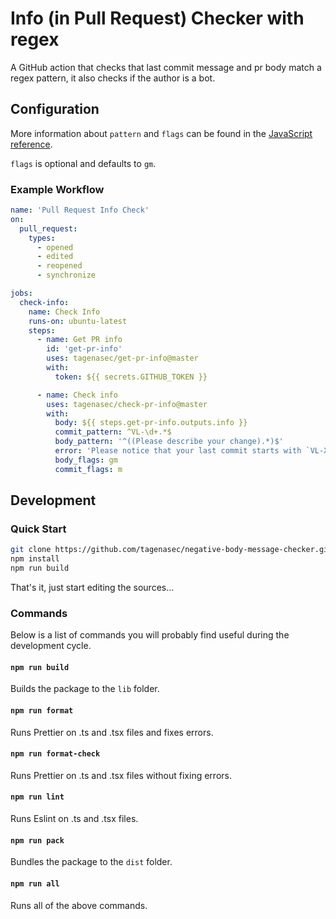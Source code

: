 # Info (in Pull Request) Checker with regex

A GitHub action that checks that last commit message and pr body match a regex pattern, it also checks if the author is a bot.

## Configuration

More information about `pattern` and `flags` can be found in the
[JavaScript reference](https://developer.mozilla.org/en-US/docs/Web/JavaScript/Reference/Global_Objects/RegExp).

`flags` is optional and defaults to `gm`.

### Example Workflow

```yml
name: 'Pull Request Info Check'
on:
  pull_request:
    types:
      - opened
      - edited
      - reopened
      - synchronize

jobs:
  check-info:
    name: Check Info
    runs-on: ubuntu-latest
    steps:
      - name: Get PR info
        id: 'get-pr-info'
        uses: tagenasec/get-pr-info@master
        with:
          token: ${{ secrets.GITHUB_TOKEN }}

      - name: Check info
        uses: tagenasec/check-pr-info@master
        with:
          body: ${{ steps.get-pr-info.outputs.info }}
          commit_pattern: ^VL-\d+.*$
          body_pattern: '^((Please describe your change).*)$'
          error: 'Please notice that your last commit starts with `VL-XXX...`, and describe your change in the PR's body.'
          body_flags: gm
          commit_flags: m

```

## Development

### Quick Start

```sh
git clone https://github.com/tagenasec/negative-body-message-checker.git
npm install
npm run build
```

That's it, just start editing the sources...

### Commands

Below is a list of commands you will probably find useful during the development
cycle.

#### `npm run build`

Builds the package to the `lib` folder.

#### `npm run format`

Runs Prettier on .ts and .tsx files and fixes errors.

#### `npm run format-check`

Runs Prettier on .ts and .tsx files without fixing errors.

#### `npm run lint`

Runs Eslint on .ts and .tsx files.

#### `npm run pack`

Bundles the package to the `dist` folder.

#### `npm run all`

Runs all of the above commands.

